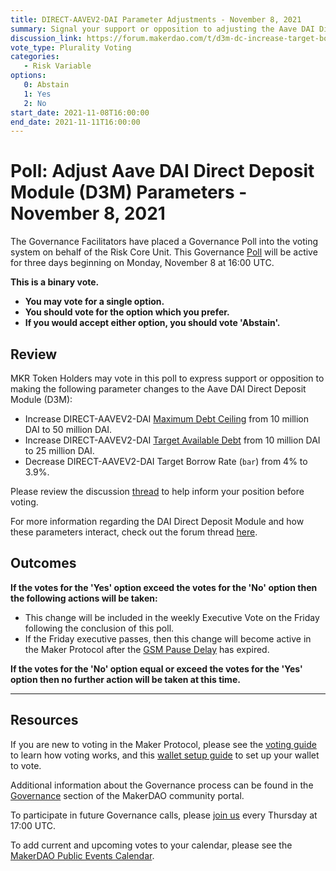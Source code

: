 ```yaml
---
title: DIRECT-AAVEV2-DAI Parameter Adjustments - November 8, 2021
summary: Signal your support or opposition to adjusting the Aave DAI Direct Deposit Module (D3M) parameters.
discussion_link: https://forum.makerdao.com/t/d3m-dc-increase-target-borrow-rate-decrease-proposal/11421
vote_type: Plurality Voting
categories:
   - Risk Variable
options:
   0: Abstain
   1: Yes
   2: No
start_date: 2021-11-08T16:00:00
end_date: 2021-11-11T16:00:00
---
```

# Poll: Adjust Aave DAI Direct Deposit Module (D3M) Parameters - November 8, 2021

The Governance Facilitators have placed a Governance Poll into the voting system on behalf of the Risk Core Unit. This Governance [Poll](https://community-development.makerdao.com/en/learn/governance/on-chain-gov) will be active for three days beginning on Monday, November 8 at 16:00 UTC.

**This is a binary vote.** 
- **You may vote for a single option.** 
- **You should vote for the option which you prefer.**
- **If you would accept either option, you should vote 'Abstain'.**

## Review
MKR Token Holders may vote in this poll to express support or opposition to making the following parameter changes to the Aave DAI Direct Deposit Module (D3M):
* Increase DIRECT-AAVEV2-DAI [Maximum Debt Ceiling](https://makerdao.world/en/learn/governance/module-dciam) from 10 million DAI to 50 million DAI.
* Increase DIRECT-AAVEV2-DAI [Target Available Debt](https://makerdao.world/en/learn/governance/module-dciam) from 10 million DAI to 25 million DAI.
* Decrease DIRECT-AAVEV2-DAI Target Borrow Rate (`bar`) from 4% to 3.9%.

Please review the discussion [thread](https://forum.makerdao.com/t/d3m-dc-increase-target-borrow-rate-decrease-proposal/11421) to help inform your position before voting.

For more information regarding the DAI Direct Deposit Module and how these parameters interact, check out the forum thread [here](https://forum.makerdao.com/t/discussion-direct-deposit-dai-module-d3m/7357).

## Outcomes

**If the votes for the 'Yes' option exceed the votes for the 'No' option then the following actions will be taken:**
* This change will be included in the weekly Executive Vote on the Friday following the conclusion of this poll.
* If the Friday executive passes, then this change will become active in the Maker Protocol after the [GSM Pause Delay](https://community-development.makerdao.com/en/learn/governance/param-gsm-pause-delay) has expired.

**If the votes for the 'No' option equal or exceed the votes for the 'Yes' option then no further action will be taken at this time.**

---

## Resources

If you are new to voting in the Maker Protocol, please see the [voting guide](https://community-development.makerdao.com/en/learn/governance/how-voting-works/) to learn how voting works, and this [wallet setup guide](https://community-development.makerdao.com/en/learn/governance/voting-setup/) to set up your wallet to vote.

Additional information about the Governance process can be found in the [Governance](https://community-development.makerdao.com/en/learn/governance) section of the MakerDAO community portal.

To participate in future Governance calls, please [join us](https://github.com/makerdao/community/tree/master/governance/governance-and-risk-meetings) every Thursday at 17:00 UTC.

To add current and upcoming votes to your calendar, please see the [MakerDAO Public Events Calendar](https://calendar.google.com/calendar/embed?src=makerdao.com_3efhm2ghipksegl009ktniomdk%40group.calendar.google.com&ctz=UTC&mode=week&showCalendars=0&showPrint=0).
